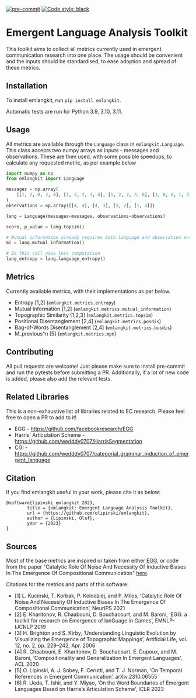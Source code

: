 [![pre-commit](https://img.shields.io/badge/pre--commit-enabled-brightgreen?logo=pre-commit&logoColor=white)](https://pre-commit.com/)
[![Code style: black](https://img.shields.io/badge/code%20style-black-000000.svg)](https://github.com/psf/black)

# Emergent Language Analysis Toolkit

This toolkit aims to collect all metrics currently used in emergent
communication research into one place. The usage should be convenient and the
inputs should be standardised, to ease adoption and spread of these metrics.

## Installation

To install emlangkit, run `pip install emlangkit`.

Automatic tests are run for Python 3.9, 3.10, 3.11.

## Usage

All metrics are available through the `Language` class in `emlangkit.Language`.
This class accepts two numpy arrays as inputs - messages and observations. These
are then used, with some possible speedups, to calculate any requested metric,
as per example below

```python
import numpy as np
from emlangkit import Language

messages = np.array(
    [[1, 2, 0, 3, 4], [1, 2, 2, 3, 4], [1, 2, 2, 3, 0], [1, 0, 0, 1, 2]]
)
observations = np.array([[4, 4], [4, 3], [3, 2], [1, 4]])

lang = Language(messages=messages, observations=observations)

score, p_value = lang.topsim()

# Mutual information already requires both language and observation entropy
mi = lang.mutual_information()

# So this call uses less computation
lang_entropy = lang.language_entropy()
```

## Metrics

Currently available metrics, with their implementations as per below.

- Entropy \[1,2\] (`emlangkit.metrics.entropy`)
- Mutual Information \[1,2\] (`emlangkit.metrics.mutual_information`)
- Topographic Similarity \[1,2,3\] (`emlangkit.metrics.topsim`)
- Positional Disentanglement \[2,4\] (`emlangkit.metrics.posdis`)
- Bag-of-Words Disentanglement \[2,4\] (`emlangkit.metrics.bosdis`)
- M_previous^n \[5\] (`emlangkit.metrics.mpn`)

## Contributing

All pull requests are welcome! Just please make sure to install pre-commit and
run the pytests before submitting a PR. Additionally, if a lot of new code is
added, please also add the relevant tests.

## Related Libraries

This is a non-exhaustive list of libraries related to EC research. Please feel
free to open a PR to add to it!

- EGG - https://github.com/facebookresearch/EGG
- Harris' Articulation Scheme - https://github.com/wedddy0707/HarrisSegmentation
- CGI -
  https://github.com/wedddy0707/categorial_grammar_induction_of_emergent_language

## Citation

If you find emlangkit useful in your work, please cite it as below:

```
@software{lipinski_emlangkit_2023,
        title = {emlangkit: Emergent Language Analysis Toolkit},
        url = {https://github.com/olipinski/emlangkit},
        author = {Lipinski, Olaf},
        year = {2023}
}
```

## Sources

Most of the base metrics are inspired or taken from either
[EGG](https://github.com/facebookresearch/EGG), or code from the paper
"Catalytic Role Of Noise And Necessity Of Inductive Biases In The Emergence Of
Compositional Communication"
[here](https://proceedings.neurips.cc/paper/2021/hash/c2839bed26321da8b466c80a032e4714-Abstract.html).

Citations for the metrics and parts of this software:

- \[1\] L. Kucinski, T. Korbak, P. Kolodziej, and P. Milos, ‘Catalytic Role Of
  Noise And Necessity Of Inductive Biases In The Emergence Of Compositional
  Communication’, NeurIPS 2021
- \[2\] E. Kharitonov, R. Chaabouni, D. Bouchacourt, and M. Baroni, ‘EGG: a
  toolkit for research on Emergence of lanGuage in Games’, EMNLP-IJCNLP 2019
- \[3\] H. Brighton and S. Kirby, ‘Understanding Linguistic Evolution by
  Visualizing the Emergence of Topographic Mappings’, Artificial Life, vol. 12,
  no. 2, pp. 229–242, Apr. 2006
- \[4\] R. Chaabouni, E. Kharitonov, D. Bouchacourt, E. Dupoux, and M. Baroni,
  ‘Compositionality and Generalization In Emergent Languages’, ACL 2020
- \[5\] O. Lipinski, A. J. Sobey, F. Cerutti, and T. J. Norman, ‘On Temporal
  References in Emergent Communication’. arXiv.2310.06555
- \[6\] R. Ueda, T. Ishii, and Y. Miyao, ‘On the Word Boundaries of Emergent
  Languages Based on Harris’s Articulation Scheme’, ICLR 2023
